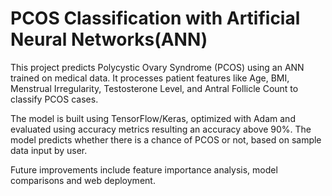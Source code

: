 # PCOS Classification with Artificial Neural Networks(ANN)
This project predicts Polycystic Ovary Syndrome (PCOS) using an ANN trained on medical data. It processes patient features like Age, BMI, Menstrual Irregularity, Testosterone Level, and Antral Follicle Count to classify PCOS cases. 

The model is built using TensorFlow/Keras, optimized with Adam and evaluated using accuracy metrics resulting an accuracy above 90%. The model predicts whether there is a chance of PCOS or not, based on sample data input by user. 

Future improvements include feature importance analysis, model comparisons and web deployment.
